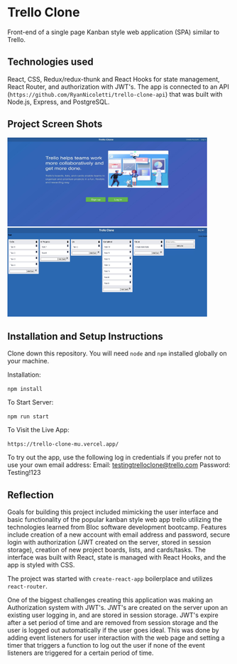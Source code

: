 # Trello Clone

Front-end of a single page Kanban style web application (SPA) similar to Trello.

## Technologies used 

React, CSS, Redux/redux-thunk and React Hooks for state management, React Router, and authorization with JWT's.
The app is connected to an API (`https://github.com/RyanNicoletti/trello-clone-api`) that was built with Node.js, Express, and PostgreSQL.

## Project Screen Shots

<img src="images/landing.jpg" alt='home page' width=450 height=200>

<img src="images/boardpage.jpg" alt='main board page' width=450 height=200>

## Installation and Setup Instructions

Clone down this repository. You will need `node` and `npm` installed globally on your machine.

Installation:

`npm install`

To Start Server:

`npm run start`

To Visit the Live App:

`https://trello-clone-mu.vercel.app/`

To try out the app, use the following log in credentials if you prefer not to use your own email address:
Email: testingtrelloclone@trello.com
Password: Testing!123

## Reflection

Goals for building this project included mimicking the user interface and basic functionality of the popular kanban style web app trello utilizing the technologies learned from Bloc software development bootcamp. Features include creation of a new account with email address and password, secure login with authorization (JWT created on the server, stored in session storage), creation of new project boards, lists, and cards/tasks. The interface was built with React, state is managed with React Hooks, and the app is styled with CSS.

The project was started with `create-react-app` boilerplace and utilizes `react-router`.

One of the biggest challenges creating this application was making an Authorization system with JWT's. JWT's are created on the server upon an existing user logging in, and are stored in session storage. JWT's expire after a set period of time and are removed from session storage and the user is logged out automatically if the user goes ideal. This was done by adding event listeners for user interaction with the web page and setting a timer that triggers a function to log out the user if none of the event listeners are triggered for a certain period of time.
